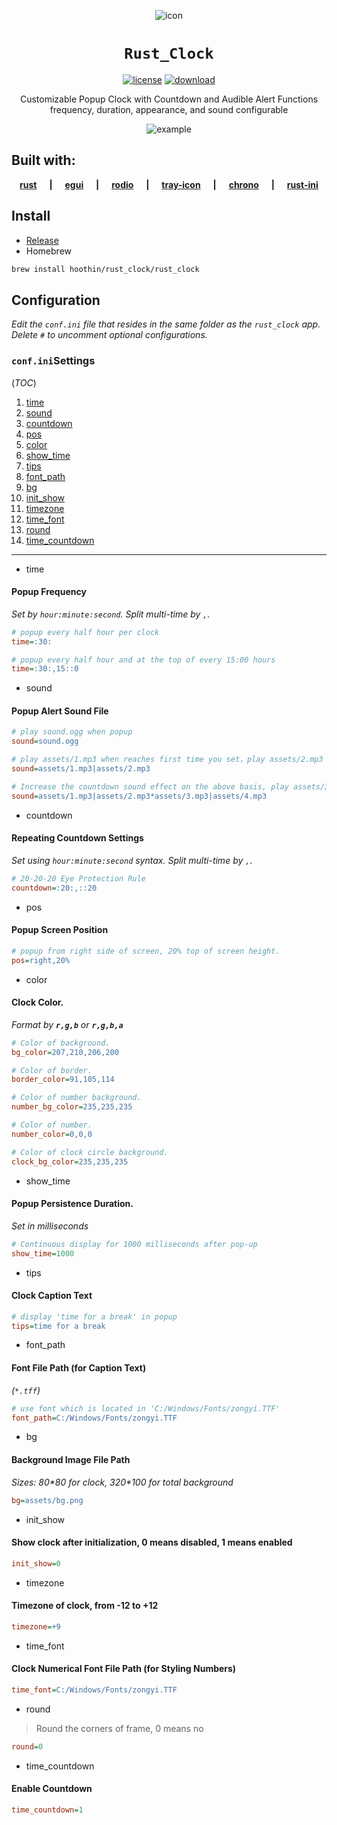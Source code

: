 <div align="center">

![icon](./assets/icon.png) 

# `Rust_Clock` 
[![license](https://img.shields.io/badge/license-MIT-red.svg)](https://github.com/hoothin/RustClock/releases/tag/0.1.5) [![download](https://img.shields.io/github/downloads/hoothin/RustClock/total)](https://github.com/hoothin/RustClock/releases/tag/0.1.5)

Customizable Popup Clock with Countdown and Audible Alert Functions<br>frequency, duration, appearance, and sound configurable

![example](pic.gif)

</div>

## Built with:

<div align="center"><strong>
  
[rust](https://github.com/rust-lang/rust) &nbsp;&nbsp;&nbsp;&nbsp; | &nbsp;&nbsp;&nbsp;&nbsp; [egui](https://github.com/emilk/egui/) &nbsp;&nbsp;&nbsp;&nbsp; | &nbsp;&nbsp;&nbsp;&nbsp; [rodio](https://github.com/RustAudio/rodio) &nbsp;&nbsp;&nbsp;&nbsp; | &nbsp;&nbsp;&nbsp;&nbsp; [tray-icon](https://github.com/tauri-apps/tray-icon) &nbsp;&nbsp;&nbsp;&nbsp; | &nbsp;&nbsp;&nbsp;&nbsp; [chrono](https://github.com/chronotope/chrono) &nbsp;&nbsp;&nbsp;&nbsp; | &nbsp;&nbsp;&nbsp;&nbsp; [rust-ini](https://github.com/zonyitoo/rust-ini)

</strong></div>

## Install

+ [Release](https://github.com/hoothin/RustClock/releases/tag/0.1.5)
+ Homebrew
``` bash
brew install hoothin/rust_clock/rust_clock
```

## Configuration

_Edit the `conf.ini` file that resides in the same folder as the `rust_clock` app._
_Delete `#` to uncomment optional configurations._

### `conf.ini`Settings 
(_TOC_)

1. [time](#time)
2. [sound](#sound)
3. [countdown](#countdown)
4. [pos](#pos)
5. [color](#color)
6. [show_time](#show_time)
7. [tips](#tips)
8. [font_path](#font_path)
9. [bg](#bg)
10. [init_show](#init_show)
11. [timezone](#timezone)
12. [time_font](#time_font)
13. [round](#round)
14. [time_countdown](#time_countdown)

---

+ time
<a id="time"></a>

#### Popup Frequency 
_Set by `hour:minute:second`. Split multi-time by `,`._

```ini
# popup every half hour per clock
time=:30:

# popup every half hour and at the top of every 15:00 hours
time=:30:,15::0
```
+ sound
<a id="sound"></a>

#### Popup Alert Sound File

```ini
# play sound.ogg when popup
sound=sound.ogg

# play assets/1.mp3 when reaches first time you set，play assets/2.mp3 when reaches second time you set.
sound=assets/1.mp3|assets/2.mp3

# Increase the countdown sound effect on the above basis, play assets/3.mp3 when reaches first countdown you set，play assets/4.mp3 when reaches second countdown you set.
sound=assets/1.mp3|assets/2.mp3*assets/3.mp3|assets/4.mp3
```

+ countdown
<a id="countdown"></a>

#### Repeating Countdown Settings 
_Set using `hour:minute:second` syntax. Split multi-time by `,`._

```ini
# 20-20-20 Eye Protection Rule
countdown=:20:,::20
```

+ pos
<a id="pos"></a>

#### Popup Screen Position

```ini
# popup from right side of screen, 20% top of screen height.
pos=right,20%
```
+ color
<a id="color"></a>

#### Clock Color. 
_Format by **`r,g,b`** or **`r,g,b,a`**_

```ini
# Color of background.
bg_color=207,210,206,200

# Color of border.
border_color=91,105,114

# Color of number background.
number_bg_color=235,235,235

# Color of number.
number_color=0,0,0

# Color of clock circle background.
clock_bg_color=235,235,235
```

+ show_time
<a id="show_time"></a>

#### Popup Persistence Duration. 
_Set in milliseconds_

```ini
# Continuous display for 1000 milliseconds after pop-up
show_time=1000
```

+ tips
<a id="tips"></a>

#### Clock Caption Text

```ini
# display 'time for a break' in popup
tips=time for a break
```

+ font_path
<a id="font_path"></a>

#### Font File Path (for Caption Text)
_(`*.tff`)_

```ini
# use font which is located in 'C:/Windows/Fonts/zongyi.TTF'
font_path=C:/Windows/Fonts/zongyi.TTF
```

+ bg
<a id="bg"></a>

#### Background Image File Path
_Sizes: 80\*80 for clock, 320\*100 for total background_

```ini
bg=assets/bg.png
```
+ init_show
<a id="init_show"></a>

#### Show clock after initialization, 0 means disabled, 1 means enabled

```ini
init_show=0
```
+ timezone
<a id="timezone"></a>

#### Timezone of clock, from -12 to +12

```ini
timezone=+9
```
+ time_font
<a id="time_font"></a>

#### Clock Numerical Font File Path (for Styling Numbers)

```ini
time_font=C:/Windows/Fonts/zongyi.TTF

```
+ round
<a id="round"></a>
> Round the corners of frame, 0 means no

```ini
round=0
```
+ time_countdown
<a id="time_countdown"></a>

#### Enable Countdown

```ini
time_countdown=1
```

